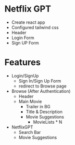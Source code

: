 # Netflix GPT
- Create react app
- Configured tailwind css
- Header
- Login Form
- Sign UP Form

# Features
- Login/SignUp
    - Sign In/Sign Up Form
    - redirect to Browse page
- Browse (After Authentication)
    - Header
    - Main Movie
        - Trailer in BG
        - Title & Description
        - Movie Suggestions
            - MovieLists * N
- NetflixGPT
    - Search Bar
    - Movie Suggestions

